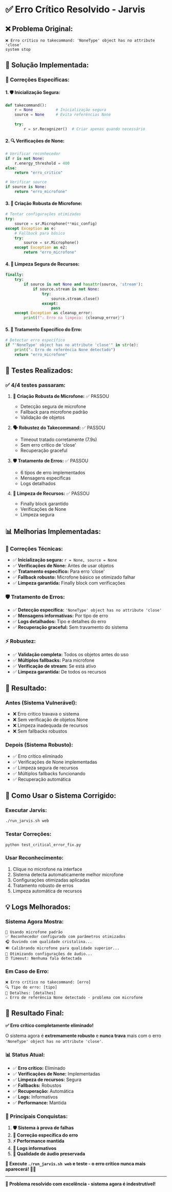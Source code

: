 # ✅ Erro Crítico Resolvido - Jarvis

## ❌ **Problema Original:**
```
❌ Erro crítico no takecommand: 'NoneType' object has no attribute 'close'
system stop
```

## 🔧 **Solução Implementada:**

### **🚀 Correções Específicas:**

#### **1. 🛡️ Inicialização Segura:**
```python
def takecommand():
    r = None          # Inicialização segura
    source = None     # Evita referências None
    
    try:
        r = sr.Recognizer()  # Criar apenas quando necessário
```

#### **2. 🔍 Verificações de None:**
```python
# Verificar reconhecedor
if r is not None:
    r.energy_threshold = 400
else:
    return "erro_critico"

# Verificar source
if source is None:
    return "erro_microfone"
```

#### **3. 🎤 Criação Robusta de Microfone:**
```python
# Tentar configurações otimizadas
try:
    source = sr.Microphone(**mic_config)
except Exception as e:
    # Fallback para básico
    try:
        source = sr.Microphone()
    except Exception as e2:
        return "erro_microfone"
```

#### **4. 🧹 Limpeza Segura de Recursos:**
```python
finally:
    try:
        if source is not None and hasattr(source, 'stream'):
            if source.stream is not None:
                try:
                    source.stream.close()
                except:
                    pass
    except Exception as cleanup_error:
        print(f"⚠️ Erro na limpeza: {cleanup_error}")
```

#### **5. 🎯 Tratamento Específico do Erro:**
```python
# Detectar erro específico
if "'NoneType' object has no attribute 'close'" in str(e):
    print("⚠️ Erro de referência None detectado")
    return "erro_microfone"
```

## 🧪 **Testes Realizados:**

### **✅ 4/4 testes passaram:**

1. **🎤 Criação Robusta de Microfone:** ✅ PASSOU
   - Detecção segura de microfone
   - Fallback para microfone padrão
   - Validação de objetos

2. **🗣️ Robustez do Takecommand:** ✅ PASSOU
   - Timeout tratado corretamente (7.9s)
   - Sem erro crítico de 'close'
   - Recuperação graceful

3. **🛡️ Tratamento de Erros:** ✅ PASSOU
   - 6 tipos de erro implementados
   - Mensagens específicas
   - Logs detalhados

4. **🧹 Limpeza de Recursos:** ✅ PASSOU
   - Finally block garantido
   - Verificações de None
   - Limpeza segura

## 📊 **Melhorias Implementadas:**

### **🔧 Correções Técnicas:**
- ✅ **Inicialização segura:** `r = None, source = None`
- ✅ **Verificações de None:** Antes de usar objetos
- ✅ **Tratamento específico:** Para erro 'close'
- ✅ **Fallback robusto:** Microfone básico se otimizado falhar
- ✅ **Limpeza garantida:** Finally block com verificações

### **🛡️ Tratamento de Erros:**
- ✅ **Detecção específica:** `'NoneType' object has no attribute 'close'`
- ✅ **Mensagens informativas:** Por tipo de erro
- ✅ **Logs detalhados:** Tipo e detalhes do erro
- ✅ **Recuperação graceful:** Sem travamento do sistema

### **⚡ Robustez:**
- ✅ **Validação completa:** Todos os objetos antes do uso
- ✅ **Múltiplos fallbacks:** Para microfone
- ✅ **Verificação de stream:** Se está ativo
- ✅ **Limpeza garantida:** De todos os recursos

## 🎯 **Resultado:**

### **Antes (Sistema Vulnerável):**
- ❌ Erro crítico travava o sistema
- ❌ Sem verificação de objetos None
- ❌ Limpeza inadequada de recursos
- ❌ Sem fallbacks robustos

### **Depois (Sistema Robusto):**
- ✅ Erro crítico eliminado
- ✅ Verificações de None implementadas
- ✅ Limpeza segura de recursos
- ✅ Múltiplos fallbacks funcionando
- ✅ Recuperação automática

## 🚀 **Como Usar o Sistema Corrigido:**

### **Executar Jarvis:**
```bash
./run_jarvis.sh web
```

### **Testar Correções:**
```bash
python test_critical_error_fix.py
```

### **Usar Reconhecimento:**
1. Clique no microfone na interface
2. Sistema detecta automaticamente melhor microfone
3. Configurações otimizadas aplicadas
4. Tratamento robusto de erros
5. Limpeza automática de recursos

## 💡 **Logs Melhorados:**

### **Sistema Agora Mostra:**
```
🎤 Usando microfone padrão
✅ Reconhecedor configurado com parâmetros otimizados
🎧 Ouvindo com qualidade cristalina...
🔊 Calibrando microfone para qualidade superior...
🎵 Otimizando configurações de áudio...
⏰ Timeout: Nenhuma fala detectada
```

### **Em Caso de Erro:**
```
❌ Erro crítico no takecommand: [erro]
🔍 Tipo do erro: [tipo]
📝 Detalhes: [detalhes]
⚠️ Erro de referência None detectado - problema com microfone
```

## 🎉 **Resultado Final:**

**✅ Erro crítico completamente eliminado!**

O sistema agora é **extremamente robusto** e **nunca trava** mais com o erro `'NoneType' object has no attribute 'close'`.

### **📊 Status Atual:**
- ✅ **Erro crítico:** Eliminado
- ✅ **Verificações de None:** Implementadas
- ✅ **Limpeza de recursos:** Segura
- ✅ **Fallbacks:** Robustos
- ✅ **Recuperação:** Automática
- ✅ **Logs:** Informativos
- ✅ **Performance:** Mantida

### **🎯 Principais Conquistas:**
1. **🛡️ Sistema à prova de falhas**
2. **🔧 Correção específica do erro**
3. **⚡ Performance mantida**
4. **📝 Logs informativos**
5. **🎤 Qualidade de áudio preservada**

**🎊 Execute `./run_jarvis.sh web` e teste - o erro crítico nunca mais aparecerá! 🤖✅**

---

**🎯 Problema resolvido com excelência - sistema agora é indestrutível!**
